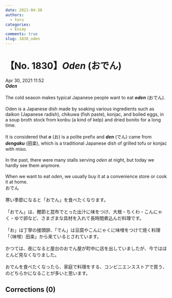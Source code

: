 ```yaml
---
date: 2021-04-30
authors:
  - toru
categories:
  - Essay
comments: true
slug: 1830_oden
---
```


# 【No. 1830】<strong><em>Oden</strong></em> (おでん)
<div class="date">Apr 30, 2021 11:52</div>
<div id="post"><div id="body_show_ori">
<strong><em>Oden</strong></em><br/><br/>The cold season makes typical Japanese people want to eat <strong><em>oden</em></strong> (おでん).<br/><br/>Oden is a Japanese dish made by soaking various ingredients such as daikon (Japanese radish), chikuwa (fish paste), konjac, and boiled eggs, in a soup broth stock from konbu (a kind of kelp) and dried bonito for a long time.<br/><br/>It is considered that <strong><em>o</em></strong> (お) is a polite prefix and <strong><em>den</em></strong> (でん) came from <strong><em>dengaku</em></strong> (田楽), which is a traditional Japanese dish of grilled tofu or konjac with miso.<br/><br/>In the past, there were many stalls serving <em>oden</em> at night, but today we hardly see them anymore.<br/><br/>When we want to eat <em>oden</em>, we usually buy it at a convenience store or cook it at home.
</div></div>

<!-- more -->

<div id="post_ja"><div id="body_show_mo">
おでん<br/><br/>寒い季節になると「おでん」を食べたくなります。<br/><br/>「おでん」は、鰹節と昆布でとった出汁に味をつけ、大根・ちくわ・こんにゃく・ゆで卵など、さまざまな具材を入れて長時間煮込んだ料理です。<br/><br/>「お」は丁寧の接頭辞、「でん」は豆腐やこんにゃくに味噌をつけて焼く料理「（味噌）田楽」から来ているとされています。<br/><br/>かつては、夜になると屋台のおでん屋が町中に店を出していましたが、今ではほとんど見なくなりました。<br/><br/>おでんを食べたくなったら、家庭で料理をする、コンビニエンスストアで買う、のどちらかになることが多いと思います。
</div></div>

## Corrections (0)
